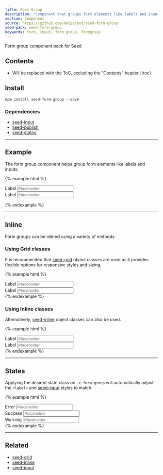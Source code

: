 ```yaml
---
title: Form Group
description: "Component that groups form elements like labels and inputs within a web form."
section: Component
source: https://github.com/helpscout/seed-form-group
seed-pack: seed-form-group
keywords: form, input, form group, formgroup
---
```


Form group component pack for Seed

## Contents

* Will be replaced with the ToC, excluding the "Contents" header
{:toc}

## Install

```
npm install seed-form-group --save
```


### Dependencies

* [seed-input](/seed/packs/seed-input)
* [seed-publish](/seed/packs/seed-publish)
* [seed-states](/seed/packs/seed-states)



---


## Example

The form group component helps group form elements like labels and inputs.

{% example html %}
<form>
  <div class="c-form-group">
    <label for="input1">Label</label>
    <input id="input1" class="c-input" placeholder="Placeholder">
  </div>
  <div class="c-form-group">
    <label for="input2">Label</label>
    <input id="input2" class="c-input" placeholder="Placeholder">
  </div>
</form>
{% endexample %}




---



## Inline

Form groups can be inlined using a variety of methods.


### Using Grid classes

It is recommended that [seed-grid](/seed/packs/seed-grid) object classes are used as it provides flexible options for responsive styles and sizing.

{% example html %}
<div class="o-row">
  <div class="o-col-6">
    <div class="c-form-group">
      <label>Label</label>
      <input class="c-input" placeholder="Placeholder">
    </div>
  </div>
  <div class="o-col-6">
    <div class="c-form-group">
      <label>Label</label>
      <input class="c-input" placeholder="Placeholder">
    </div>
  </div>
</div>
{% endexample %}



### Using Inline classes

Alternatively, [seed-inline](/seed/packs/seed-inline) object classes can also be used.

{% example html %}
<div class="o-inline">
  <div class="o-inline__item">
    <div class="c-form-group">
      <label>Label</label>
      <input class="c-input" placeholder="Placeholder">
    </div>
  </div>
  <div class="o-inline__item">
    <div class="c-form-group">
      <label>Label</label>
      <input class="c-input" placeholder="Placeholder">
    </div>
  </div>
</div>
{% endexample %}




---



## States

Applying the desired state class on `.c-form-group` will automatically adjust the `<label>` and [seed-input](/seed/packs/seed-input) styles to match.


{% example html %}
<div class="c-form-group is-error">
  <label>Error</label>
  <input class="c-input" placeholder="Placeholder">
</div>
<div class="c-form-group is-success">
  <label>Success</label>
  <input class="c-input" placeholder="Placeholder">
</div>
<div class="c-form-group is-warning">
  <label>Warning</label>
  <input class="c-input" placeholder="Placeholder">
</div>
{% endexample %}



---



## Related

* [seed-grid](/seed/packs/seed-grid)
* [seed-inline](/seed/packs/seed-inline)
* [seed-input](/seed/packs/seed-input)
